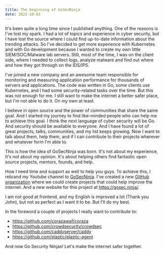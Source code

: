 ```yaml
---
title: The beginning of GoSecNinja
date: 2022-10-03
---
```


It's been quite a long time since I published anything. One of the reasons is I've lost my spark. I had a lot of topics and experience in cyber security, but I have lost the source where I could find up-to-date information about the trending attacks. So I've decided to get more experience with Kubernetes and with Go development because I wanted to create my own little SIEM/SOC/Malware lab servers. Still, most of the time, I was on the client side, where I needed to collect logs, analyze malware and find out where and how they got through on the IDS/IPS.

I've joined a new company and an awesome team responsible for monitoring and measuring application performance for thousands of servers and applications. The code was written in Go, some clients use Kubernetes, and I had some security-related tasks over the time. But this was not enough for me. I still want to make the internet a better safer place, but I'm not able to do it. On my own at least.

I believe in open source and the power of communities that share the same goal. And I started my journey to find like-minded people who can help me to achieve this goal. I think the next language of cyber security will be Go. And security should be available to everyone. And I have found a lot of great projects, talks, communities, and my list keeps growing. Now I want to talk about them, help them, and if I can contribute to their projects wherever and whatever form I'm able to.

This is how the idea of GoSecNinja was born. It's not about my experience, It's not about my opinion. It's about helping others find fantastic open source projects, mentors, founds, and help.

How I need time and support as well to help you guys. To achieve this, I rebrand my Youtube channel to [GoSecNinja](https://www.youtube.com/@gosecninja). I've created a new [GitHub organization](https://github.com/gosecninja) where we could create projects that could help improve the internet. And a new website for this project at https://gosec.ninja/.

I am not good at frontend, and my English is improved a lot (Thank you John), but not as perfect as I want it to be. But I'll do my best.

In the foreword a couple of projects I really want to contribute to:
- https://github.com/corazawaf/coraza
- https://github.com/crowdsecurity/crowdsec
- https://github.com/caddyserver/caddy
- https://github.com/elastic/elastic-agent

And now Go Security Ninjas! Let's make the internet safer together.